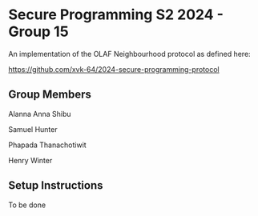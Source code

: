 # Secure Programming S2 2024 - Group 15

An implementation of the OLAF Neighbourhood protocol as defined here:

https://github.com/xvk-64/2024-secure-programming-protocol

## Group Members
Alanna Anna Shibu

Samuel Hunter

Phapada Thanachotiwit

Henry Winter

## Setup Instructions
To be done
